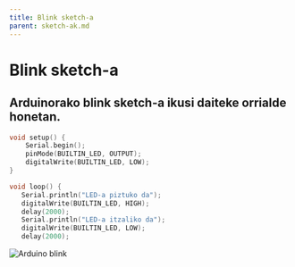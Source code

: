 ```yaml
---
title: Blink sketch-a
parent: sketch-ak.md
---
```


# Blink sketch-a
## Arduinorako blink sketch-a ikusi daiteke orrialde honetan.

```cpp
void setup() {
    Serial.begin();
    pinMode(BUILTIN_LED, OUTPUT);
    digitalWrite(BUILTIN_LED, LOW);
}

void loop() {
   Serial.println("LED-a piztuko da");
   digitalWrite(BUILTIN_LED, HIGH);
   delay(2000);
   Serial.println("LED-a itzaliko da");
   digitalWrite(BUILTIN_LED, LOW);
   delay(2000);
```

![Arduino blink](https://cdn.instructables.com/F60/IZJJ/I8ZQZMO9/F60IZJJI8ZQZMO9.LARGE.jpg)
